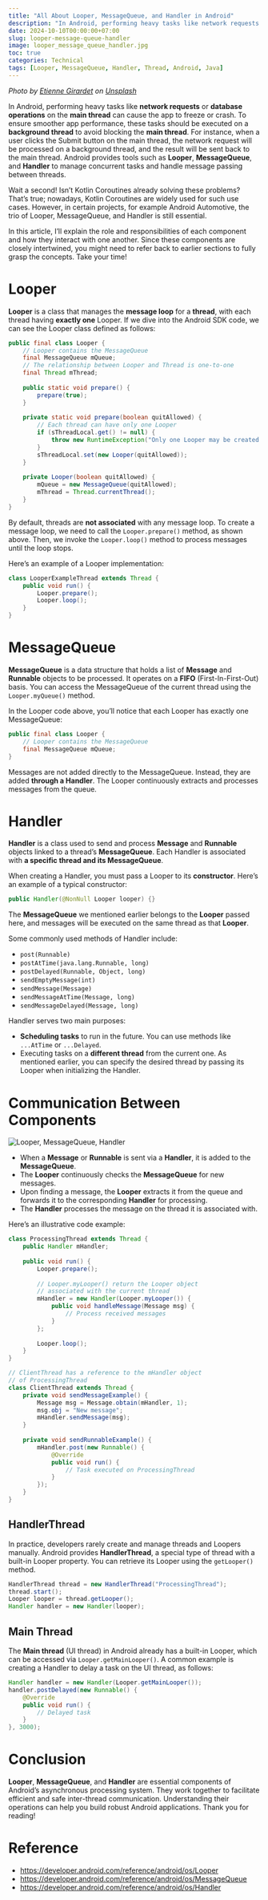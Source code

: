 ```yaml
---
title: "All About Looper, MessageQueue, and Handler in Android"
description: "In Android, performing heavy tasks like network requests or database operations on the main thread can cause the app to freeze or crash. To ensure smooth performance, such tasks need to be offloaded to a background thread to avoid blocking the main thread."
date: 2024-10-10T00:00:00+07:00
slug: looper-message-queue-handler
image: looper_message_queue_handler.jpg
toc: true
categories: Technical
tags: [Looper, MessageQueue, Handler, Thread, Android, Java]
---
```


*Photo by [Etienne Girardet](https://unsplash.com/@etiennegirardet?utm_content=creditCopyText&utm_medium=referral&utm_source=unsplash) on [Unsplash](https://unsplash.com/photos/a-pile-of-black-and-white-wires-and-a-cassette-OA0qcP6GOw0?utm_content=creditCopyText&utm_medium=referral&utm_source=unsplash)*

In Android, performing heavy tasks like **network requests** or **database operations** on the **main thread** can cause the app to freeze or crash. To ensure smoother app performance, these tasks should be executed on a **background thread** to avoid blocking the **main thread**. For instance, when a user clicks the Submit button on the main thread, the network request will be processed on a background thread, and the result will be sent back to the main thread. Android provides tools such as **Looper**, **MessageQueue**, and **Handler** to manage concurrent tasks and handle message passing between threads.

Wait a second! Isn’t Kotlin Coroutines already solving these problems? That’s true; nowadays, Kotlin Coroutines are widely used for such use cases. However, in certain projects, for example Android Automotive, the trio of Looper, MessageQueue, and Handler is still essential.

In this article, I’ll explain the role and responsibilities of each component and how they interact with one another. Since these components are closely intertwined, you might need to refer back to earlier sections to fully grasp the concepts. Take your time!

# Looper

**Looper** is a class that manages the **message loop** for a **thread**, with each thread having **exactly one** Looper. If we dive into the Android SDK code, we can see the Looper class defined as follows:

```java
public final class Looper {
    // Looper contains the MessageQueue
    final MessageQueue mQueue;
    // The relationship between Looper and Thread is one-to-one
    final Thread mThread;
    
    public static void prepare() {
        prepare(true);
    }
    
    private static void prepare(boolean quitAllowed) {
        // Each thread can have only one Looper
        if (sThreadLocal.get() != null) {
            throw new RuntimeException("Only one Looper may be created per thread");
        }
        sThreadLocal.set(new Looper(quitAllowed));
    }
    
    private Looper(boolean quitAllowed) {
        mQueue = new MessageQueue(quitAllowed);
        mThread = Thread.currentThread();
    }
}
```

By default, threads are **not associated** with any message loop. To create a message loop, we need to call the `Looper.prepare()` method, as shown above. Then, we invoke the `Looper.loop()` method to process messages until the loop stops.

Here’s an example of a Looper implementation:

```java
class LooperExampleThread extends Thread {
    public void run() {
        Looper.prepare();
        Looper.loop();
    }
}
```

# MessageQueue

**MessageQueue** is a data structure that holds a list of **Message** and **Runnable** objects to be processed. It operates on a **FIFO** (First-In-First-Out) basis. You can access the MessageQueue of the current thread using the `Looper.myQueue()` method.

In the Looper code above, you’ll notice that each Looper has exactly one MessageQueue:

```java
public final class Looper {
    // Looper contains the MessageQueue
    final MessageQueue mQueue;
}
```

Messages are not added directly to the MessageQueue. Instead, they are added **through a Handler**. The Looper continuously extracts and processes messages from the queue.

# Handler

**Handler** is a class used to send and process **Message** and **Runnable** objects linked to a thread’s **MessageQueue**. Each Handler is associated with **a specific thread and its MessageQueue**.

When creating a Handler, you must pass a Looper to its **constructor**. Here’s an example of a typical constructor:

```java
public Handler(@NonNull Looper looper) {}
```

The **MessageQueue** we mentioned earlier belongs to the **Looper** passed here, and messages will be executed on the same thread as that **Looper**.

Some commonly used methods of Handler include:

* `post(Runnable)`
* `postAtTime(java.lang.Runnable, long)`
* `postDelayed(Runnable, Object, long)`
* `sendEmptyMessage(int)`
* `sendMessage(Message)`
* `sendMessageAtTime(Message, long)`
* `sendMessageDelayed(Message, long)`

Handler serves two main purposes:

* **Scheduling tasks** to run in the future. You can use methods like `...AtTime` or `...Delayed`.
* Executing tasks on a **different thread** from the current one. As mentioned earlier, you can specify the desired thread by passing its Looper when initializing the Handler.

# Communication Between Components

![Looper, MessageQueue, Handler](communication.webp)

* When a **Message** or **Runnable** is sent via a **Handler**, it is added to the **MessageQueue**.
* The **Looper** continuously checks the **MessageQueue** for new messages.
* Upon finding a message, the **Looper** extracts it from the queue and forwards it to the corresponding **Handler** for processing.
* The **Handler** processes the message on the thread it is associated with.

Here’s an illustrative code example:

```java
class ProcessingThread extends Thread {
    public Handler mHandler;
    
    public void run() {
        Looper.prepare();
        
        // Looper.myLooper() return the Looper object
        // associated with the current thread
        mHandler = new Handler(Looper.myLooper()) {
            public void handleMessage(Message msg) {
                // Process received messages
            }
        };
        
        Looper.loop();
    }
}

// ClientThread has a reference to the mHandler object
// of ProcessingThread
class ClientThread extends Thread {
    private void sendMessageExample() {
        Message msg = Message.obtain(mHandler, 1);
        msg.obj = "New message";
        mHandler.sendMessage(msg);
    }
    
    private void sendRunnableExample() {
        mHandler.post(new Runnable() {
            @Override
            public void run() {
                // Task executed on ProcessingThread
            }
        });
    }
}
```

## HandlerThread

In practice, developers rarely create and manage threads and Loopers manually. Android provides **HandlerThread**, a special type of thread with a built-in Looper property. You can retrieve its Looper using the `getLooper()` method.

```java
HandlerThread thread = new HandlerThread("ProcessingThread");
thread.start();
Looper looper = thread.getLooper();
Handler handler = new Handler(looper);
```

## Main Thread

The **Main thread** (UI thread) in Android already has a built-in Looper, which can be accessed via `Looper.getMainLooper()`. A common example is creating a Handler to delay a task on the UI thread, as follows:

```java
Handler handler = new Handler(Looper.getMainLooper());
handler.postDelayed(new Runnable() {
    @Override
    public void run() {
        // Delayed task
    }
}, 3000);

```

# Conclusion

**Looper**, **MessageQueue**, and **Handler** are essential components of Android’s asynchronous processing system. They work together to facilitate efficient and safe inter-thread communication. Understanding their operations can help you build robust Android applications. Thank you for reading!

# Reference

* https://developer.android.com/reference/android/os/Looper
* https://developer.android.com/reference/android/os/MessageQueue
* https://developer.android.com/reference/android/os/Handler
